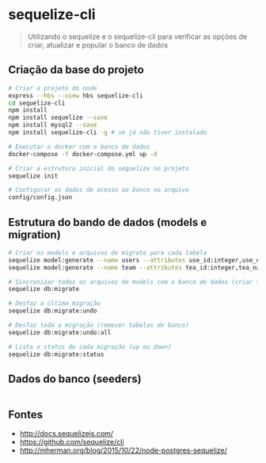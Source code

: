 # sequelize-cli
> Utilizando o sequelize e o sequelize-cli para verificar as opções de criar, atualizar e popular o banco de dados

## Criação da base do projeto
```bash
# Criar o projeto do node
express --hbs --view hbs sequelize-cli
cd sequelize-cli
npm install
npm install sequelize --save
npm install mysql2 --save
npm install sequelize-cli -g # se já não tiver instalado

# Executar o docker com o banco de dados
docker-compose -f docker-compose.yml up -d

# Criar a estrutura inicial do sequelize no projeto
sequelize init 

# Configurar os dados de acesso ao banco no arquivo
config/config.json
````

## Estrutura do bando de dados (models e migration)
```bash
# Criar os models e arquivos de migrate para cada tabela
sequelize model:generate --name users --attributes use_id:integer,use_email:string,use_name:string,use_password:string
sequelize model:generate --name team --attributes tea_id:integer,tea_name:string

# Sincronizar todos os arquivos de models com o banco de dados (criar tabelas no banco)
sequelize db:migrate

# Desfaz a última migração
sequelize db:migrate:undo

# Desfaz toda a migração (remover tabelas do banco)
sequelize db:migrate:undo:all

# Lista o status de cada migração (up ou down)
sequelize db:migrate:status
```

## Dados do banco (seeders)
```

```

## Fontes
- http://docs.sequelizejs.com/
- https://github.com/sequelize/cli
- http://mherman.org/blog/2015/10/22/node-postgres-sequelize/